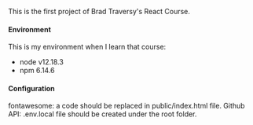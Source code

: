 This is the first project of Brad Traversy's React Course.

#### Environment
This is my environment when I learn that course:
+ node v12.18.3
+ npm 6.14.6


#### Configuration
fontawesome: a code should be replaced in public/index.html file.
Github API: .env.local file should be created under the root folder.